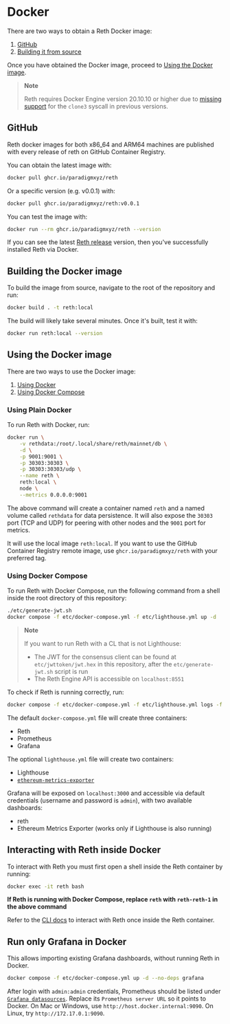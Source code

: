 # Docker

There are two ways to obtain a Reth Docker image:

1. [GitHub](#github)
2. [Building it from source](#building-the-docker-image)

Once you have obtained the Docker image, proceed to [Using the Docker
image](#using-the-docker-image).

> **Note**
>
> Reth requires Docker Engine version 20.10.10 or higher due to [missing support](https://docs.docker.com/engine/release-notes/20.10/#201010) for the `clone3` syscall in previous versions.
## GitHub

Reth docker images for both x86_64 and ARM64 machines are published with every release of reth on GitHub Container Registry.

You can obtain the latest image with:

```bash
docker pull ghcr.io/paradigmxyz/reth
```

Or a specific version (e.g. v0.0.1) with:

```bash
docker pull ghcr.io/paradigmxyz/reth:v0.0.1
```

You can test the image with:

```bash
docker run --rm ghcr.io/paradigmxyz/reth --version
```

If you can see the latest [Reth release](https://github.com/paradigmxyz/reth/releases) version, then you've successfully installed Reth via Docker.

## Building the Docker image

To build the image from source, navigate to the root of the repository and run:

```bash
docker build . -t reth:local
```

The build will likely take several minutes. Once it's built, test it with:

```bash
docker run reth:local --version
```

## Using the Docker image

There are two ways to use the Docker image:
1. [Using Docker](#using-plain-docker)
2. [Using Docker Compose](#using-docker-compose)

### Using Plain Docker

To run Reth with Docker, run:

```bash
docker run \
    -v rethdata:/root/.local/share/reth/mainnet/db \
    -d \
    -p 9001:9001 \
    -p 30303:30303 \
    -p 30303:30303/udp \
    --name reth \
    reth:local \
    node \
    --metrics 0.0.0.0:9001
```

The above command will create a container named `reth` and a named volume called `rethdata` for data persistence.
It will also expose the `30303` port (TCP and UDP) for peering with other nodes and the `9001` port for metrics.

It will use the local image `reth:local`. If you want to use the GitHub Container Registry remote image, use `ghcr.io/paradigmxyz/reth` with your preferred tag.

### Using Docker Compose

To run Reth with Docker Compose, run the following command from a shell inside the root directory of this repository:

```bash
./etc/generate-jwt.sh
docker compose -f etc/docker-compose.yml -f etc/lighthouse.yml up -d
```

> **Note**
>
> If you want to run Reth with a CL that is not Lighthouse:
>
> - The JWT for the consensus client can be found at `etc/jwttoken/jwt.hex` in this repository, after the `etc/generate-jwt.sh` script is run
> - The Reth Engine API is accessible on `localhost:8551`

To check if Reth is running correctly, run:

```bash
docker compose -f etc/docker-compose.yml -f etc/lighthouse.yml logs -f reth
```

The default `docker-compose.yml` file will create three containers:

- Reth
- Prometheus
- Grafana

The optional `lighthouse.yml` file will create two containers:

- Lighthouse
- [`ethereum-metrics-exporter`](https://github.com/ethpandaops/ethereum-metrics-exporter)

Grafana will be exposed on `localhost:3000` and accessible via default credentials (username and password is `admin`), with two available dashboards:
- reth
- Ethereum Metrics Exporter (works only if Lighthouse is also running)

## Interacting with Reth inside Docker

To interact with Reth you must first open a shell inside the Reth container by running:

```bash
docker exec -it reth bash
```

**If Reth is running with Docker Compose, replace `reth` with `reth-reth-1` in the above command**

Refer to the [CLI docs](../cli/cli.md) to interact with Reth once inside the Reth container.

## Run only Grafana in Docker

This allows importing existing Grafana dashboards, without running Reth in Docker.

```bash
docker compose -f etc/docker-compose.yml up -d --no-deps grafana
```

After login with `admin:admin` credentials, Prometheus should be listed under [`Grafana datasources`](http://localhost:3000/connections/datasources). Replace its `Prometheus server URL` so it points to Docker. On Mac or Windows, use `http://host.docker.internal:9090`. On Linux, try `http://172.17.0.1:9090`.